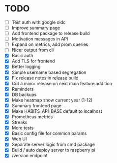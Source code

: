 # TODO
- [ ] Test auth with google oidc
- [ ] Improve summary page
- [ ] Add frontend package to release build
- [ ] Motivation messages in API
- [ ] Expand on metrics, add prom queries
- [ ] Nicer output from cli
- [X] Basic auth
- [X] Add TLS for frontend
- [X] Better logging
- [X] Simple username based segregation
- [X] Fix release notes in release build
- [X] Cut a minor release on next main feature addition
- [X] Reminders
- [X] DB backups
- [X] Make heatmap show current year (1-12)
- [X] Summary frontend page
- [X] Make HABITS_API_BASE default to localhost
- [X] Prometheus metrics
- [X] Streaks
- [X] More tests
- [X] Basic config file for common params
- [X] Web UI
- [X] Separate server logic from cmd package
- [X] Build / auto deploy server to raspberry pi
- [X] /version endpoint
